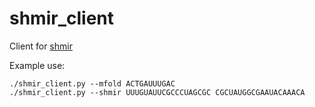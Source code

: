 shmir_client
============

Client for [shmir](https://github.com/Nozdi/shmir)

Example use:
```
./shmir_client.py --mfold ACTGAUUUGAC
./shmir_client.py --shmir UUUGUAUUCGCCCUAGCGC CGCUAUGGCGAAUACAAACA
```